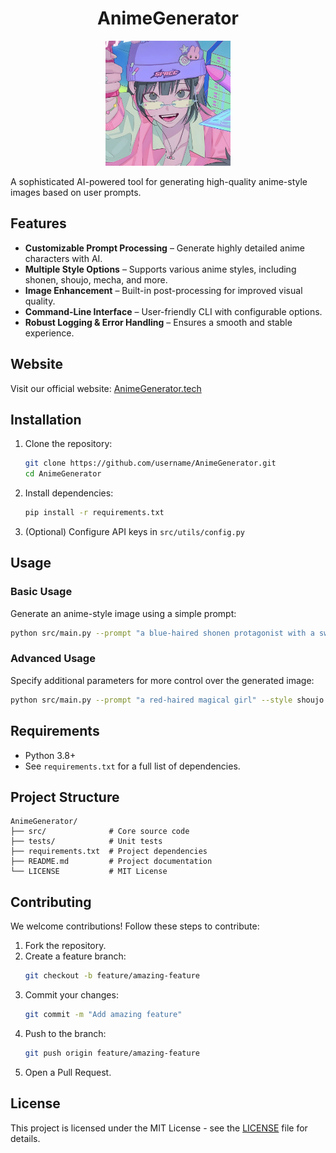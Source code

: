 <h1 align="center">AnimeGenerator</h1>

<p align="center">
  <img src="mainlogo.png" alt="AnimeGenerator Logo" width="200">
</p>

A sophisticated AI-powered tool for generating high-quality anime-style images based on user prompts.

## Features
- **Customizable Prompt Processing** – Generate highly detailed anime characters with AI.
- **Multiple Style Options** – Supports various anime styles, including shonen, shoujo, mecha, and more.
- **Image Enhancement** – Built-in post-processing for improved visual quality.
- **Command-Line Interface** – User-friendly CLI with configurable options.
- **Robust Logging & Error Handling** – Ensures a smooth and stable experience.

## Website
Visit our official website: [AnimeGenerator.tech](https://animegenerator.tech/)

## Installation

1. Clone the repository:
   ```bash
   git clone https://github.com/username/AnimeGenerator.git
   cd AnimeGenerator
   ```

2. Install dependencies:
   ```bash
   pip install -r requirements.txt
   ```

3. (Optional) Configure API keys in `src/utils/config.py`

## Usage

### Basic Usage
Generate an anime-style image using a simple prompt:
```bash
python src/main.py --prompt "a blue-haired shonen protagonist with a sword"
```

### Advanced Usage
Specify additional parameters for more control over the generated image:
```bash
python src/main.py --prompt "a red-haired magical girl" --style shoujo --resolution 1024x1024 --output my_character.png
```

## Requirements
- Python 3.8+
- See `requirements.txt` for a full list of dependencies.

## Project Structure
```
AnimeGenerator/
├── src/              # Core source code
├── tests/            # Unit tests
├── requirements.txt  # Project dependencies
├── README.md         # Project documentation
└── LICENSE           # MIT License
```

## Contributing
We welcome contributions! Follow these steps to contribute:

1. Fork the repository.
2. Create a feature branch:
   ```bash
   git checkout -b feature/amazing-feature
   ```
3. Commit your changes:
   ```bash
   git commit -m "Add amazing feature"
   ```
4. Push to the branch:
   ```bash
   git push origin feature/amazing-feature
   ```
5. Open a Pull Request.

## License
This project is licensed under the MIT License - see the [LICENSE](LICENSE) file for details.
